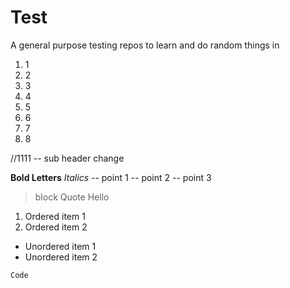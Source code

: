 # Test
A general purpose testing repos to learn and do random things in

1. 1
2. 2
3. 3
4. 4
5. 5
6. 6
7. 7
8. 8

//1111
-- sub header change

**Bold Letters**
*Italics*
-- point 1
-- point 2
-- point 3


> block Quote
> Hello

1. Ordered item 1
2. Ordered item 2

- Unordered item 1
- Unordered item 2

 `Code `
 
